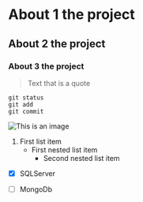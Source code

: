 # About 1 the project
## About 2 the project
### About 3 the project

> Text that is a quote

```
git status
git add
git commit
```

![This is an image](https://compar.az/staticfiles/defaults/img/compar%20logo1%402x.png)



1. First list item
   - First nested list item
     - Second nested list item


- [x] SQLServer
- [ ] MongoDb


